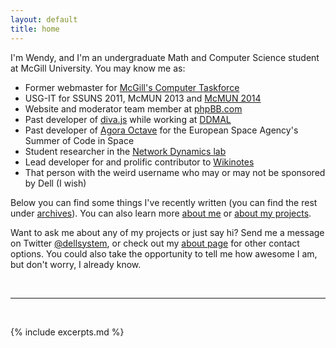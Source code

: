 ```yaml
---
layout: default
title: home
---
```


I'm Wendy, and I'm an undergraduate Math and Computer Science student at
McGill University. You may know me as:

* Former webmaster for [McGill's Computer Taskforce](http://sus.mcgill.ca)
* USG-IT for SSUNS 2011, McMUN 2013 and [McMUN 2014](http://mcmun.org)
* Website and moderator team member at [phpBB.com](http://phpbb.com)
* Past developer of [diva.js](http://ddmal.music.mcgill.ca/diva) while
  working at [DDMAL](http://ddmal.music.mcgill.ca)
* Past developer of [Agora Octave](http://agora.octave.org) for the European
  Space Agency's Summer of Code in Space
* Student researcher in the [Network Dynamics lab](http://networkdynamics.org)
* Lead developer for and prolific contributor to [Wikinotes](http://wikinotes.ca)
* That person with the weird username who may or may not be sponsored by
  Dell (I wish)

Below you can find some things I've recently written (you can find the rest
under [archives](/archives)). You can also learn more [about me](/about) or
[about my projects](/projects).

Want to ask me about any of my projects or just say hi? Send me a message on
Twitter [@dellsystem](https://twitter.com/dellsystem), or check out my [about
page](/about#contact) for other contact options. You could also take the
opportunity to tell me how awesome I am, but don't worry, I already know.

<br />
<hr />
<br />

{% include excerpts.md %}
